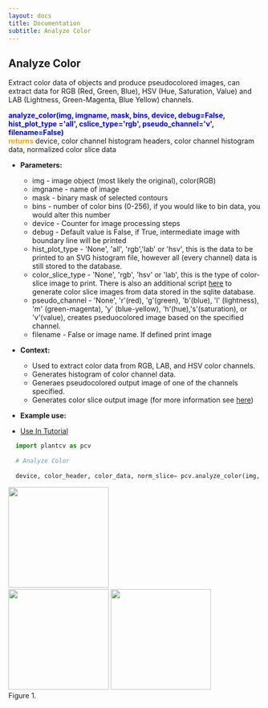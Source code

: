 ```yaml
---
layout: docs
title: Documentation
subtitle: Analyze Color
---
```


## Analyze Color

Extract color data of objects and produce pseudocolored images, can extract data for RGB (Red, Green, Blue), HSV (Hue, Saturation, Value) and LAB (Lightness, Green-Magenta, Blue Yellow) channels.

<font color='blue'><b>analyze\_color(img, imgname, mask, bins, device, debug=False, hist\_plot\_type ='all', cslice\_type='rgb', pseudo\_channel='v', filename=False)</b></font><br>
<font color='orange'><b>returns</b></font> device, color channel histogram headers, color channel histogram data, normalized color slice data<br>

- **Parameters:**   
  - img - image object (most likely the original), color(RGB)
  - imgname - name of image
  - mask - binary mask of selected contours
  - bins - number of color bins (0-256), if you would like to bin data, you would alter this number
  - device - Counter for image processing steps
  - debug - Default value is False, if True, intermediate image with boundary line will be printed
  - hist\_plot\_type - 'None', 'all', 'rgb','lab' or 'hsv', this is the data to be printed to an SVG histogram file, however all (every channel) data is still stored to the database.
  - color\_slice\_type - 'None', 'rgb', 'hsv' or 'lab', this is the type of color-slice image to print. There is also an additional script [here]() to generate color slice images from data stored in the sqlite database.
  - pseudo\_channel - 'None', 'r'(red), 'g'(green), 'b'(blue), 'l' (lightness), 'm' (green-magenta), 'y' (blue-yellow), 'h'(hue),'s'(saturation), or 'v'(value), creates pseduocolored image based on the specified channel.
  - filename - False or image name. If defined print image
   
   
- **Context:**  
  - Used to extract color data from RGB, LAB, and HSV color channels.
  - Generates histogram of color channel data.
  - Generaes pseudocolored output image of one of the channels specified.
  - Generates color slice output image (for more information see [here]())

- **Example use:**  

 - [Use In Tutorial]()
 
  ```python
    import plantcv as pcv
    
    # Analyze Color
        
    device, color_header, color_data, norm_slice= pcv.analyze_color(img, imagename, mask, 256, device, debug=True, 'all', 'rgb', 'v', /home/malia/analyze_color.png)

  ```
  <a href="{{site.baseurl}}/img/documentation_images/analyze_color/Dp1AA002292-2014-02-05 16_28_08-D001dr_012014-VIS_TV_z1.png" target="_blank">
  <img src="{{site.baseurl}}/img/documentation_images/analyze_color/Dp1AA002292-2014-02-05 16_28_08-D001dr_012014-VIS_TV_z1.png" width="200"><a><br>
  <a href="{{site.baseurl}}/img/documentation_images/analyze_color/Dp1AA002292-2014-02-05 16_28_08-D001dr_012014-VIS_TV_z1png_all_hist.png" target="_blank">
  <img src="{{site.baseurl}}/img/documentation_images/analyze_color/Dp1AA002292-2014-02-05 16_28_08-D001dr_012014-VIS_TV_z1png_all_hist.png" width="200"><a>  
  <a href="{{site.baseurl}}/img/documentation_images/analyze_color/Dp1AA002292-2014-02-05 16_28_08-D001dr_012014-VIS_TV_z1png_v_pseduo_on_img.png" target="_blank">
  <img src="{{site.baseurl}}/img/documentation_images/analyze_color/Dp1AA002292-2014-02-05 16_28_08-D001dr_012014-VIS_TV_z1png_v_pseduo_on_img.png" width="200"><a>
  <a href="{{site.baseurl}}/img/documentation_images/analyze_color/Dp1AA002292-2014-01-30 16_26_56-D001dr_012014-VIS_TV_z1000png_rgb_norm_slice.png" target="_blank">
  <img src="{{site.baseurl}}/img/documentation_images/analyze_color/Dp1AA002292-2014-01-30 16_26_56-D001dr_012014-VIS_TV_z1000png_rgb_norm_slice.png" width="11" height="200"></a><br>  
  Figure 1. 
 

